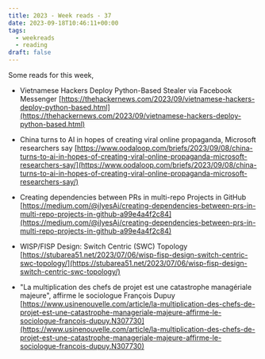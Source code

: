 ```yaml
---
title: 2023 - Week reads - 37
date: 2023-09-18T10:46:11+00:00
tags:
  - weekreads
  - reading
draft: false
---
```


Some reads for this week,

- Vietnamese Hackers Deploy Python-Based Stealer via Facebook Messenger
[https://thehackernews.com/2023/09/vietnamese-hackers-deploy-python-based.html](https://thehackernews.com/2023/09/vietnamese-hackers-deploy-python-based.html)

- China turns to AI in hopes of creating viral online propaganda, Microsoft researchers say
[https://www.oodaloop.com/briefs/2023/09/08/china-turns-to-ai-in-hopes-of-creating-viral-online-propaganda-microsoft-researchers-say/](https://www.oodaloop.com/briefs/2023/09/08/china-turns-to-ai-in-hopes-of-creating-viral-online-propaganda-microsoft-researchers-say/)

- Creating dependencies between PRs in multi-repo Projects in GitHub
[https://medium.com/@ilyesAj/creating-dependencies-between-prs-in-multi-repo-projects-in-github-a99e4a4f2c84](https://medium.com/@ilyesAj/creating-dependencies-between-prs-in-multi-repo-projects-in-github-a99e4a4f2c84)

- WISP/FISP Design: Switch Centric (SWC) Topology
[https://stubarea51.net/2023/07/06/wisp-fisp-design-switch-centric-swc-topology/](https://stubarea51.net/2023/07/06/wisp-fisp-design-switch-centric-swc-topology/)

- "La multiplication des chefs de projet est une catastrophe managériale majeure", affirme le sociologue François Dupuy
[https://www.usinenouvelle.com/article/la-multiplication-des-chefs-de-projet-est-une-catastrophe-manageriale-majeure-affirme-le-sociologue-francois-dupuy.N307730](https://www.usinenouvelle.com/article/la-multiplication-des-chefs-de-projet-est-une-catastrophe-manageriale-majeure-affirme-le-sociologue-francois-dupuy.N307730)

